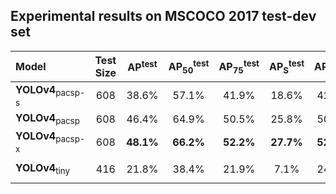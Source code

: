 ## Experimental results on MSCOCO 2017 test-dev set

| Model | Test Size | AP<sup>test</sup> | AP<sub>50</sub><sup>test</sup> | AP<sub>75</sub><sup>test</sup> | AP<sub>S</sub><sup>test</sup> | AP<sub>M</sub><sup>test</sup> | AP<sub>L</sub><sup>test</sup> |
| :-- | :-: | :-: | :-: | :-: | :-: | :-: | :-: |
| **YOLOv4**<sub>pacsp-s</sub> | 608 | 38.6% | 57.1% | 41.9% | 18.6% | 42.3% | 52.1% |
| **YOLOv4**<sub>pacsp</sub> | 608 | 46.4% | 64.9% | 50.5% | 25.8% | 50.2% | 60.9% |
| **YOLOv4**<sub>pacsp-x</sub> | 608 | **48.1%** | **66.2%** | **52.2%** | **27.7%** | **52.5%** | **62.7%** |
|  |  |  |  |  |  |  |
| **YOLOv4**<sub>tiny</sub> | 416 | 21.8% | 38.4% | 21.9% | 7.1% | 24.6% | 31.2% |
|  |  |  |  |  |  |  |
